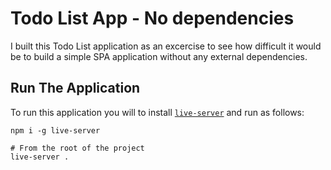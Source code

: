 # Todo List App - No dependencies

I built this Todo List application as an excercise to see how difficult it would be to build a simple SPA application without any external dependencies.

## Run The Application

To run this application you will to install [`live-server`](https://www.npmjs.com/package/live-server) and run as follows:

```shell
npm i -g live-server

# From the root of the project
live-server .
```